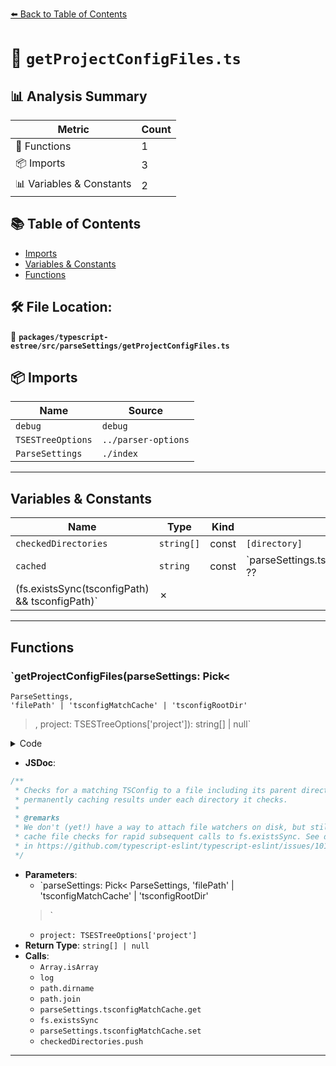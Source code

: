 [⬅️ Back to Table of Contents](../../../../index.md)

# 📄 `getProjectConfigFiles.ts`

## 📊 Analysis Summary

| Metric | Count |
|--------|-------|
| 🔧 Functions | 1 |
| 📦 Imports | 3 |
| 📊 Variables & Constants | 2 |

## 📚 Table of Contents

- [Imports](#imports)
- [Variables & Constants](#variables-constants)
- [Functions](#functions)

## 🛠️ File Location:
📂 **`packages/typescript-estree/src/parseSettings/getProjectConfigFiles.ts`**

## 📦 Imports

| Name | Source |
|------|--------|
| `debug` | `debug` |
| `TSESTreeOptions` | `../parser-options` |
| `ParseSettings` | `./index` |


---

## Variables & Constants

| Name | Type | Kind | Value | Exported |
|------|------|------|-------|----------|
| `checkedDirectories` | `string[]` | const | `[directory]` | ✗ |
| `cached` | `string` | const | `parseSettings.tsconfigMatchCache.get(directory) ??
      (fs.existsSync(tsconfigPath) && tsconfigPath)` | ✗ |


---

## Functions

### `getProjectConfigFiles(parseSettings: Pick<
    ParseSettings,
    'filePath' | 'tsconfigMatchCache' | 'tsconfigRootDir'
  >, project: TSESTreeOptions['project']): string[] | null`

<details><summary>Code</summary>

```ts
export function getProjectConfigFiles(
  parseSettings: Pick<
    ParseSettings,
    'filePath' | 'tsconfigMatchCache' | 'tsconfigRootDir'
  >,
  project: TSESTreeOptions['project'],
): string[] | null {
  if (project !== true) {
    if (project == null || project === false) {
      return null;
    }
    if (Array.isArray(project)) {
      return project;
    }
    return [project];
  }

  log('Looking for tsconfig.json at or above file: %s', parseSettings.filePath);
  let directory = path.dirname(parseSettings.filePath);
  const checkedDirectories = [directory];

  do {
    log('Checking tsconfig.json path: %s', directory);
    const tsconfigPath = path.join(directory, 'tsconfig.json');
    const cached =
      parseSettings.tsconfigMatchCache.get(directory) ??
      (fs.existsSync(tsconfigPath) && tsconfigPath);

    if (cached) {
      for (const directory of checkedDirectories) {
        parseSettings.tsconfigMatchCache.set(directory, cached);
      }
      return [cached];
    }

    directory = path.dirname(directory);
    checkedDirectories.push(directory);
  } while (
    directory.length > 1 &&
    directory.length >= parseSettings.tsconfigRootDir.length
  );

  throw new Error(
    `project was set to \`true\` but couldn't find any tsconfig.json relative to '${parseSettings.filePath}' within '${parseSettings.tsconfigRootDir}'.`,
  );
}
```
</details>

- **JSDoc**:
```ts
/**
 * Checks for a matching TSConfig to a file including its parent directories,
 * permanently caching results under each directory it checks.
 *
 * @remarks
 * We don't (yet!) have a way to attach file watchers on disk, but still need to
 * cache file checks for rapid subsequent calls to fs.existsSync. See discussion
 * in https://github.com/typescript-eslint/typescript-eslint/issues/101.
 */
```

- **Parameters**:
  - `parseSettings: Pick<
    ParseSettings,
    'filePath' | 'tsconfigMatchCache' | 'tsconfigRootDir'
  >`
  - `project: TSESTreeOptions['project']`
- **Return Type**: `string[] | null`
- **Calls**:
  - `Array.isArray`
  - `log`
  - `path.dirname`
  - `path.join`
  - `parseSettings.tsconfigMatchCache.get`
  - `fs.existsSync`
  - `parseSettings.tsconfigMatchCache.set`
  - `checkedDirectories.push`

---